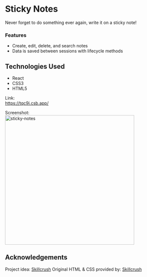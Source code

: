 # Sticky Notes

Never forget to do something ever again, write it on a sticky note!

### Features

- Create, edit, delete, and search notes
- Data is saved between sessions with lifecycle methods

## Technologies Used

- React
- CSS3
- HTML5

Link:<br>
https://tqc9i.csb.app/

Screenshot:<br>
<img width="424" alt="sticky-notes" src="https://github.com/NP558565/my-projects-portfolio/assets/76566329/fcd615d3-6543-4163-b1fd-472820f7efae">

## Acknowledgements

Project idea: [Skillcrush](https://skillcrush.com)
Original HTML & CSS provided by: [Skillcrush](https://skillcrush.com)
